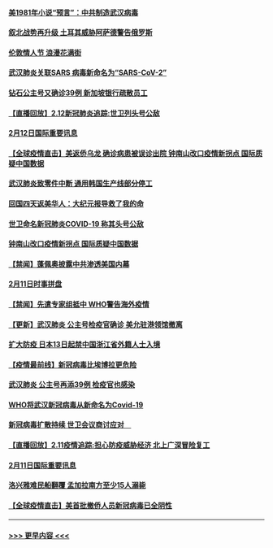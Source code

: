 #### [美1981年小说“预言”：中共制造武汉病毒](../pages/prog202/a102775980.md?t=02131011) 
#### [叙北战势再升级 土耳其威胁阿萨德警告俄罗斯](../pages/prog202/a102775904.md?t=02131011) 
#### [伦敦情人节 浪漫花满街](../pages/prog202/a102775786.md?t=02131011) 
#### [武汉肺炎关联SARS 病毒新命名为“SARS-CoV-2”](../pages/prog202/a102775719.md?t=02131011) 
#### [钻石公主号又确诊39例 新加坡银行疏散员工](../pages/prog202/a102775691.md?t=02131011) 
#### [【直播回放】2.12新冠肺炎追踪:世卫列头号公敌](../pages/prog202/a102775541.md?t=02131011) 
#### [2月12日国际重要讯息](../pages/prog202/a102775437.md?t=02131011) 
#### [【全球疫情直击】美返侨乌龙 确诊病患被误诊出院 钟南山改口疫情新拐点 国际质疑中国数据](../pages/prog202/a102775378.md?t=02131011) 
#### [武汉肺炎致零件中断 通用韩国生产线部分停工](../pages/prog202/a102775365.md?t=02131011) 
#### [回国四天返美华人：大纪元报导救了我的命](../pages/prog202/a102775342.md?t=02131011) 
#### [世卫命名新冠肺炎COVID-19 称其头号公敌](../pages/prog202/a102775196.md?t=02131011) 
#### [钟南山改口疫情新拐点 国际质疑中国数据](../pages/prog202/a102775178.md?t=02131011) 
#### [【禁闻】蓬佩奥披露中共渗透美国内幕](../pages/prog202/a102775129.md?t=02131011) 
#### [2月11日时事拼盘](../pages/prog202/a102775140.md?t=02131011) 
#### [【禁闻】先遣专家组抵中 WHO警告海外疫情](../pages/prog202/a102775112.md?t=02131011) 
#### [【更新】武汉肺炎 公主号检疫官确诊 美允驻港领馆撤离](../pages/prog202/a102770740.md?t=02131011) 
#### [扩大防疫 日本13日起禁中国浙江省外籍人士入境](../pages/prog202/a102775051.md?t=02131011) 
#### [【疫情最前线】新冠病毒比埃博拉更危险](../pages/prog202/a102775043.md?t=02131011) 
#### [武汉肺炎 公主号再添39例 检疫官也感染](../pages/prog202/a102775031.md?t=02131011) 
#### [WHO将武汉新冠病毒从新命名为Covid-19](../pages/prog202/a102774891.md?t=02131011) 
#### [新冠病毒扩散持续 世卫会议商讨应对　](../pages/prog202/a102774850.md?t=02131011) 
#### [【直播回放】2.11疫情追踪:担心防疫威胁经济 北上广深冒险复工](../pages/prog202/a102774741.md?t=02131011) 
#### [2月11日国际重要讯息](../pages/prog202/a102774621.md?t=02131011) 
#### [洛兴雅难民船翻覆 孟加拉南方至少15人溺毙](../pages/prog202/a102774586.md?t=02131011) 
#### [【全球疫情直击】美首批撤侨人员新冠病毒已全阴性](../pages/prog202/a102774523.md?t=02131011) 

----
#### [ >>> 更早内容 <<< ](../indexes/prog202-earlier.md)
